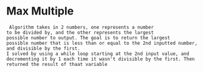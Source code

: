 # Max Multiple
	 Algorithm takes in 2 numbers, one represents a number
	to be divided by, and the other represents the largest
	possible number to output. The goal is to return the largest
	possible number that is less than or equal to the 2nd inputted number,
	and divisible by the first. 
	I solved by using a while loop starting at the 2nd input value, and
	decrementing it by 1 each time it wasn't divisible by the first. Then
	returned the result of thaat variable